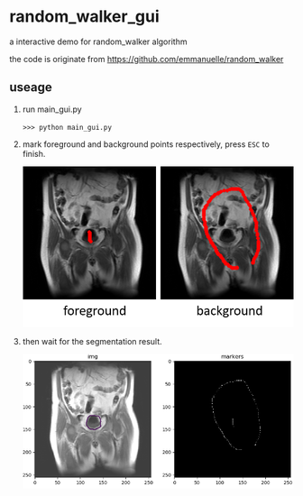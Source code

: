 # random_walker_gui
a interactive demo for random_walker algorithm

the code is originate from https://github.com/emmanuelle/random_walker


## useage

1. run main_gui.py

    `>>> python main_gui.py`

2. mark foreground and background points respectively, press `ESC` to finish.

    ![](./resource/marker.png)

3. then wait for the segmentation result.
   
   ![](resource/result.png)